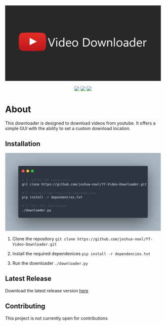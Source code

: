 <p align="center">
  <img src="https://github.com/joshua-noel/YT-Video-Downloader/blob/main/banner.png">
</p>

<p align="center">
  <img src="https://img.shields.io/github/license/joshua-noel/YT-Video-Downloader">
  <img src="https://img.shields.io/github/v/release/joshua-noel/YT-Video-Downloader">
  <img src="https://img.shields.io/github/last-commit/joshua-noel/YT-Video-Downloader">
</p>

# About
This downloader is designed to download videos from youtube. It offers a simple GUI with the ability to set a custom download location.

## Installation

![alt text](https://github.com/joshua-noel/YT-Video-Downloader/blob/main/carbon.png?raw=true)

1. Clone the repository
`git clone https://github.com/joshua-noel/YT-Video-Downloader.git`

2. Install the required dependenices
`pip install -r dependencies.txt`

3. Run the downloader
`./downloader.py`

## Latest Release
Download the latest release version [here]()

## Contributing
This project is not currently open for contributions
